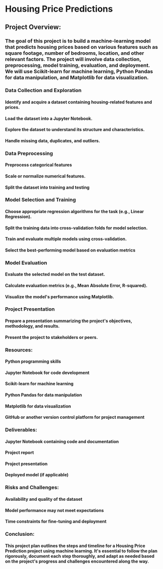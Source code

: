 # Housing Price Predictions

## Project Overview:
### The goal of this project is to build a machine-learning model that predicts housing prices based on various features such as square footage, number of bedrooms, location, and other relevant factors. The project will involve data collection, preprocessing, model training, evaluation, and deployment. We will use Scikit-learn for machine learning, Python Pandas for data manipulation, and Matplotlib for data visualization.

### Data Collection and Exploration
#### Identify and acquire a dataset containing housing-related features and prices.
#### Load the dataset into a Jupyter Notebook.
#### Explore the dataset to understand its structure and characteristics.
#### Handle missing data, duplicates, and outliers.

### Data Preprocessing
#### Preprocess categorical features
#### Scale or normalize numerical features.
#### Split the dataset into training and testing

### Model Selection and Training 
#### Choose appropriate regression algorithms for the task (e.g., Linear Regression).
#### Split the training data into cross-validation folds for model selection.
#### Train and evaluate multiple models using cross-validation.
#### Select the best-performing model based on evaluation metrics 

### Model Evaluation
#### Evaluate the selected model on the test dataset.
#### Calculate evaluation metrics (e.g., Mean Absolute Error, R-squared).
#### Visualize the model's performance using Matplotlib.

### Project Presentation
#### Prepare a presentation summarizing the project's objectives, methodology, and results.
#### Present the project to stakeholders or peers.

### Resources:
#### Python programming skills
#### Jupyter Notebook for code development
#### Scikit-learn for machine learning
#### Python Pandas for data manipulation
#### Matplotlib for data visualization
#### GitHub or another version control platform for project management

### Deliverables:
#### Jupyter Notebook containing code and documentation
#### Project report
#### Project presentation
#### Deployed model (if applicable)

### Risks and Challenges:
#### Availability and quality of the dataset
#### Model performance may not meet expectations
#### Time constraints for fine-tuning and deployment

### Conclusion:
#### This project plan outlines the steps and timeline for a Housing Price Prediction project using machine learning. It's essential to follow the plan rigorously, document each step thoroughly, and adapt as needed based on the project's progress and challenges encountered along the way.
